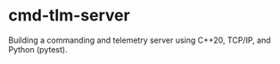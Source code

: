 # cmd-tlm-server
Building a commanding and telemetry server using C++20, TCP/IP, and Python (pytest).
